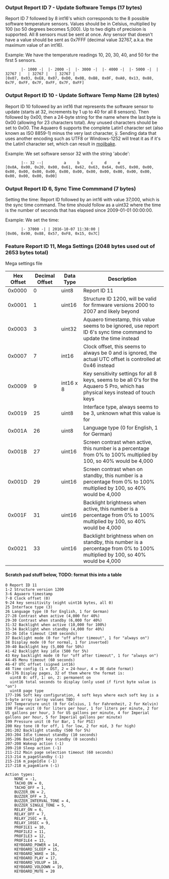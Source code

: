 ### Output Report ID 7 - Update Software Temps (17 bytes)

Report ID 7 followed by 8 int16's which corresponds to the 8 possible software temperature sensors. Values should be in Celsius, multiplied by 100 (so 50 degrees becomes 5,000). Up to two digits of precision is supported. All 8 sensors must be sent at once. Any sensor that doesn't have a value should be sent as 0x7FFF (decimal value 32767, a.k.a. the maximum value of an int16).

Example: We have the temperature readings 10, 20, 30, 40, and 50 for the first 5 sensors.

```
       |- 1000 -|  |- 2000 -|  |- 3000 -|  |- 4000 -|  |- 5000 -|  | 32767 |   | 32767 |   | 32767 |
[0x07, 0x03, 0xE8, 0x07, 0xD0, 0x0B, 0xB8, 0x0F, 0xA0, 0x13, 0x88, 0x7F, 0xFF, 0x7F, 0xFF, 0x7F, 0xFF]
```

### Output Report ID 10 - Update Software Temp Name (28 bytes)

Report ID 10 followed by an int16 that represents the software sensor to update (starts at 32, increments by 1 up to 40 for all 8 sensors). Then followed by 0x00, then a 24-byte string for the name where the last byte is 0x00 (allowing for 23 characters total). Any unused characters should be set to 0x00. The Aquaero 6 supports the complete Latin1 character set (also known as ISO 8859-1) minus the very last character, ÿ. Sending data that uses another encoding such as UTF8 or Windows-1252 will treat it as if it's the Latin1 character set, which can result in [mojibake](https://en.wikipedia.org/wiki/Mojibake).

Example: We set software sensor 32 with the string 'abcde':

```
       |-- 32 --|         a     b     c     d     e
[0x0A, 0x00, 0x20, 0x00, 0x61, 0x62, 0x63, 0x64, 0x65, 0x00, 0x00, 0x00, 0x00, 0x00, 0x00, 0x00, 0x00, 0x00, 0x00, 0x00, 0x00, 0x00, 0x00, 0x00, 0x00, 0x00]
```

### Output Report ID 6, Sync Time Commmand (7 bytes)

Setting the time: Report ID followed by an int16 with value 37,000, which is the sync time command. The time should follow as a uint32 where the time is the number of seconds that has elapsed since 2009-01-01 00:00:00.

Example: We set the time:

```
       |- 37000 -| | 2016-10-07 11:38:00 |
[0x06, 0x90, 0x88, 0x57, 0xF8, 0x15, 0x7C]
```

### Feature Report ID 11, Mega Settings (2048 bytes used out of 2653 bytes total)

Mega settings file

| Hex Offset | Decimal Offset | Data Type | Description |
|------------|----------------|-----------|-------------|
| 0x0000 | 0 | uint8 | Report ID 11 |
| 0x0001 | 1 | uint16 | Structure ID 1200, will be valid for firmware versions 2000 to 2007 and likely beyond |
| 0x0003 | 3 | uint32 | Aquaero timestamp, this value seems to be ignored, use report ID 6's sync time command to update the time instead |
| 0x0007 | 7 | int16 | Clock offset, this seems to always be 0 and is ignored, the actual UTC offset is controlled at 0x46 instead |
| 0x0009 | 9 | int16 x 8 | Key sensitivity settings for all 8 keys, seems to be all 0's for the Aquaero 5 Pro, which has physical keys instead of touch keys |
| 0x0019 | 25 | uint8 | Interface type, always seems to be 3, unknown what this value is for |
| 0x001A | 26 | uint8 | Language type (0 for English, 1 for German) |
| 0x001B | 27 | uint16 | Screen contrast when active, this number is a percentage from 0% to 100% multiplied by 100, so 40% would be 4,000 |
| 0x001D | 29 | uint16 | Screen contrast when on standby, this number is a percentage from 0% to 100% multiplied by 100, so 40% would be 4,000 |
| 0x001F | 31 | uint16 | Backlight brightness when active, this number is a percentage from 0% to 100% multiplied by 100, so 40% would be 4,000 |
| 0x0021 | 33 | uint16 | Backlight brightness when on standby, this number is a percentage from 0% to 100% multiplied by 100, so 40% would be 4,000 |


#### Scratch pad stuff below, TODO: format this into a table

```
0 Report ID 11
1-2 Structure version 1200
3-6 Aquaero timestamp
7-8 Clock offset (0)
9-24 key sensitivity (eight uint16 bytes, all 0)
25 Interface type (3)
26 Language type (0 for English, 1 for German)
27-28 Contrast when active (4,000 for 40%)
29-30 Contrast when standby (6,000 for 40%)
31-32 Backlight when active (10,000 for 100%)
33-34 Backlight when standby (4,000 for 40%)
35-36 Idle timeout (240 seconds)
37 Backlight mode (0 for "off after timeout", 1 for "always on")
38 Display mode (0 for normal, 1 for inverted)
39-40 Backlight key (5,000 for 50%)
41-42 Backlight key idle (500 for 5%)
43 Key backlight mode (0 for "off after timeout", 1 for "always on")
44-45 Menu timeout (60 seconds)
46-47 UTC offset (signed int16)
48 Time config (1 = DST, 2 = 24-hour, 4 = DE date format)
49-176 Display pages, 32 of them where the format is:
  uint8 0: off, 1: on, 2: permanent on
  uint16 total seconds to display (only used if first byte value is "on")
  uint8 page type
177-196 Soft key configuration, 4 soft keys where each soft key is a 5-byte array (array values TBD)
197 Temperature unit (0 for Celsius, 1 for Fahrenheit, 2 for Kelvin)
198 Flow unit (0 for liters per hour, 1 for liters per minute, 2 for US gallons per hour, 3 for US gallons per minute, 4 for Imperial gallons per hour, 5 for Imperial gallons per minute)
199 Pressure unit (0 for Bar, 1 for PSI)
200 Key tone (0 for off, 1 for low, 2 for mid, 3 for high)
201-202 Backlight standby (500 for 5%)
203-204 Idle timeout standby (10 seconds)
205-206 Backlight key standby (0 seconds)
207-208 Wakeup action (-1)
209-210 Sleep action (-1)
211-212 Main page selection timeout (60 seconds)
213-214 m_pageStandby (-1)
215-216 m_pageIdle (-1)
217-218 m_pageAlarm (-1)

Action types:
	NONE = -1,
	TACHO_ON = 0,
	TACHO_OFF = 1,
	BUZZER_ON = 2,
	BUZZER_OFF = 3,
	BUZZER_INTERVAL_TONE = 4,
	BUZZER_SINGLE_TONE = 5,
	RELAY_ON = 6,
	RELAY_OFF = 7,
	RELAY_2SEC = 8,
	RELAY_10SEC = 9,
	PROFILE1 = 10,
	PROFILE2 = 11,
	PROFILE3 = 12,
	PROFILE4 = 13,
	KEYBOARD_POWER = 14,
	KEYBOARD_SLEEP = 15,
	KEYBOARD_WAKE = 16,
	KEYBOARD_PLAY = 17,
	KEYBOARD_VOLUP = 18,
	KEYBOARD_VOLDOWN = 19,
	KEYBOARD_MUTE = 20
```
